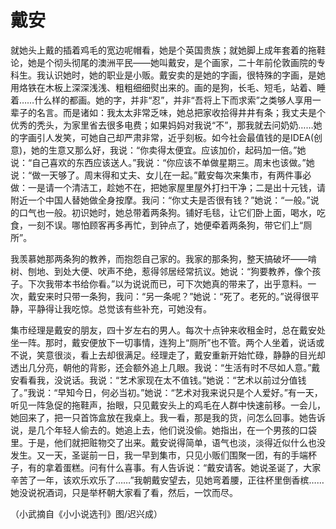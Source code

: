 # 戴安

就她头上戴的插着鸡毛的宽边呢帽看，她是个英国贵族；就她脚上成年套着的拖鞋论，她是个彻头彻尾的澳洲平民——她叫戴安，是个画家，二十年前伦敦画院的专科生。我认识她时，她的职业是小贩。戴安卖的是她的字画，很特殊的字画，是她用烙铁在木板上深深浅浅、粗粗细细熨出来的。画的是狗，长毛、短毛，站着、睡着……什么样的都画。她的字，并非“忍”，并非“吾将上下而求索”之类够人享用一辈子的名言。而是诸如：我太太非常乏味，她总把家收拾得井井有条；我丈夫是个优秀的秃头，为家里省去很多电费；如果妈妈对我说“不”，那我就去问奶奶……她的字画引人发笑，可她自己却严肃非常，近乎刻板。如今社会最值钱的是IDEA(创意)，她的生意又那么好，我说：“你卖得太便宜。应该加价，起码加一倍。”她说：“自己喜欢的东西应该送人。”我说：“你应该不单做星期三。周末也该做。”她说：“做一天够了。周末得和丈夫、女儿在一起。”戴安每次来集市，有两件事必做：一是请一个清洁工，趁她不在，把她家屋里屋外打扫干净；二是出十元钱，请附近一个中国人替她做全身按摩。我问：“你丈夫是否很有钱？”她说：“一般。”说的口气也一般。初识她时，她总带着两条狗。铺好毛毯，让它们卧上面，喝水，吃食，一刻不误。哪怕顾客再多再忙，到钟点了，她便牵着两条狗，带它们上“厕所”。 

我羡慕她那两条狗的教养，而抱怨自己家的。我家的那条狗，整天搞破坏——啃树、刨地、到处大便、吠声不绝，惹得邻居经常抗议。她说：“狗要教养，像个孩子。下次我带本书给你看。”以为说说而已，可下次她真的带来了，出乎意料。一次，戴安来时只带一条狗，我问：“另一条呢？”她说：“死了。老死的。”说得很平静，平静得让我吃惊。总觉该有些补充，可她没有。 

集市经理是戴安的朋友，四十岁左右的男人。每次十点钟来收租金时，总在戴安处坐一阵。那时，戴安便放下一切事情，连狗上“厕所”也不管。两个人坐着，说话或不说，笑意很淡，看上去却很满足。经理走了，戴安重新开始忙碌，静静的目光却透出几分亮，朝他的背影，还会额外追上几眼。我说：“生活有时不尽如人意。”戴安看看我，没说话。我说：“艺术家现在太不值钱。”她说：“艺术以前过分值钱了。”我说：“早知今日，何必当初。”她说：“艺术对我来说只是个人爱好。”有一天，听见一阵急促的拖鞋声，抬眼，只见戴安头上的鸡毛在人群中快速前移。一会儿，她回来了，把一只首饰盒放在我桌上。我一看，那是我的货，问怎么回事。她告诉说，是几个年轻人偷去的。她追上去，他们说没偷。她指出，在一个男孩的口袋里。于是，他们就把赃物交了出来。戴安说得简单，语气也淡，淡得近似什么也没发生。又一天，圣诞前一日，我一早到集市，只见小贩们围聚一团，有的手端杯子，有的拿着蛋糕。问有什么喜事。有人告诉说：“戴安请客。她说圣诞了，大家辛苦了一年，该欢乐欢乐了……”我朝戴安望去，见她弯着腰，正往杯里倒香槟……她没说祝酒词，只是举杯朝大家看了看，然后，一饮而尽。 

（小武摘自《小小说选刊》图/迟兴成）